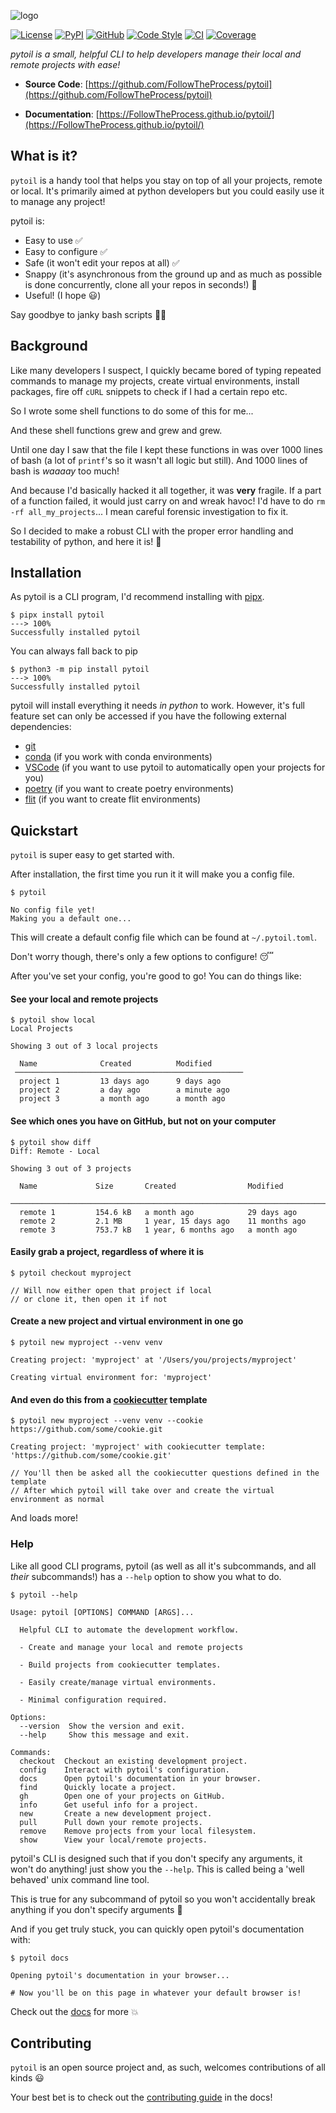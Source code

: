 ![logo](https://github.com/FollowTheProcess/pytoil/raw/main/docs/img/logo.png)

[![License](https://img.shields.io/github/license/FollowTheProcess/pytoil)](https://github.com/FollowTheProcess/pytoil)
[![PyPI](https://img.shields.io/pypi/v/pytoil.svg?logo=python)](https://pypi.python.org/pypi/pytoil)
[![GitHub](https://img.shields.io/github/v/release/FollowTheProcess/pytoil?logo=github&sort=semver)](https://github.com/FollowTheProcess/pytoil)
[![Code Style](https://img.shields.io/badge/code%20style-black-black)](https://github.com/FollowTheProcess/pytoil)
[![CI](https://github.com/FollowTheProcess/pytoil/workflows/CI/badge.svg)](https://github.com/FollowTheProcess/pytoil/actions?query=workflow%3ACI)
[![Coverage](https://github.com/FollowTheProcess/pytoil/raw/main/docs/img/coverage.svg)](https://github.com/FollowTheProcess/pytoil)

*pytoil is a small, helpful CLI to help developers manage their local and remote projects with ease!*

* **Source Code**: [https://github.com/FollowTheProcess/pytoil](https://github.com/FollowTheProcess/pytoil)

* **Documentation**: [https://FollowTheProcess.github.io/pytoil/](https://FollowTheProcess.github.io/pytoil/)

## What is it?

`pytoil` is a handy tool that helps you stay on top of all your projects, remote or local. It's primarily aimed at python developers but you could easily use it to manage any project!

pytoil is:

* Easy to use ✅
* Easy to configure ✅
* Safe (it won't edit your repos at all) ✅
* Snappy (it's asynchronous from the ground up and as much as possible is done concurrently, clone all your repos in seconds!) 💨
* Useful! (I hope 😃)

Say goodbye to janky bash scripts 👋🏻

## Background

Like many developers I suspect, I quickly became bored of typing repeated commands to manage my projects, create virtual environments, install packages, fire off `cURL` snippets to check if I had a certain repo etc.

So I wrote some shell functions to do some of this for me...

And these shell functions grew and grew and grew.

Until one day I saw that the file I kept these functions in was over 1000 lines of bash (a lot of `printf`'s so it wasn't all logic but still). And 1000 lines of bash is *waaaay* too much!

And because I'd basically hacked it all together, it was **very** fragile. If a part of a function failed, it would just carry on and wreak havoc! I'd have to do `rm -rf all_my_projects`... I mean careful forensic investigation to fix it.

So I decided to make a robust CLI with the proper error handling and testability of python, and here it is! 🎉

## Installation

As pytoil is a CLI program, I'd recommend installing with [pipx].

```shell
$ pipx install pytoil
---> 100%
Successfully installed pytoil
```

You can always fall back to pip

```shell
$ python3 -m pip install pytoil
---> 100%
Successfully installed pytoil
```

pytoil will install everything it needs *in python* to work. However, it's full feature set can only be accessed if you have the following external dependencies:

* [git]
* [conda] (if you work with conda environments)
* [VSCode] (if you want to use pytoil to automatically open your projects for you)
* [poetry] (if you want to create poetry environments)
* [flit] (if you want to create flit environments)

## Quickstart

`pytoil` is super easy to get started with.

After installation, the first time you run it it will make you a config file.

```shell
$ pytoil

No config file yet!
Making you a default one...
```

This will create a default config file which can be found at `~/.pytoil.toml`.

Don't worry though, there's only a few options to configure! :sleeping:

After you've set your config, you're good to go! You can do things like:

#### See your local and remote projects

```shell
$ pytoil show local
Local Projects

Showing 3 out of 3 local projects

  Name              Created          Modified
 ───────────────────────────────────────────────────
  project 1         13 days ago      9 days ago
  project 2         a day ago        a minute ago
  project 3         a month ago      a month ago
```

#### See which ones you have on GitHub, but not on your computer

```shell
$ pytoil show diff
Diff: Remote - Local

Showing 3 out of 3 projects

  Name             Size       Created                Modified
 ─────────────────────────────────────────────────────────────────────────
  remote 1         154.6 kB   a month ago            29 days ago
  remote 2         2.1 MB     1 year, 15 days ago    11 months ago
  remote 3         753.7 kB   1 year, 6 months ago   a month ago
```

#### Easily grab a project, regardless of where it is

```shell
$ pytoil checkout myproject

// Will now either open that project if local
// or clone it, then open it if not
```

#### Create a new project and virtual environment in one go

```shell
$ pytoil new myproject --venv venv

Creating project: 'myproject' at '/Users/you/projects/myproject'

Creating virtual environment for: 'myproject'
```

#### And even do this from a [cookiecutter] template

```shell
$ pytoil new myproject --venv venv --cookie https://github.com/some/cookie.git

Creating project: 'myproject' with cookiecutter template: 'https://github.com/some/cookie.git'

// You'll then be asked all the cookiecutter questions defined in the template
// After which pytoil will take over and create the virtual environment as normal
```

And loads more!

### Help

Like all good CLI programs, pytoil (as well as all it's subcommands, and all *their* subcommands!) has a `--help` option to show you what to do.

```shell
$ pytoil --help

Usage: pytoil [OPTIONS] COMMAND [ARGS]...

  Helpful CLI to automate the development workflow.

  - Create and manage your local and remote projects

  - Build projects from cookiecutter templates.

  - Easily create/manage virtual environments.

  - Minimal configuration required.

Options:
  --version  Show the version and exit.
  --help     Show this message and exit.

Commands:
  checkout  Checkout an existing development project.
  config    Interact with pytoil's configuration.
  docs      Open pytoil's documentation in your browser.
  find      Quickly locate a project.
  gh        Open one of your projects on GitHub.
  info      Get useful info for a project.
  new       Create a new development project.
  pull      Pull down your remote projects.
  remove    Remove projects from your local filesystem.
  show      View your local/remote projects.
```

pytoil's CLI is designed such that if you don't specify any arguments, it won't do anything! just show you the `--help`. This is called being a 'well behaved' unix command line tool.

This is true for any subcommand of pytoil so you won't accidentally break anything if you don't specify arguments 🎉

And if you get truly stuck, you can quickly open pytoil's documentation with:

```shell
$ pytoil docs

Opening pytoil's documentation in your browser...

# Now you'll be on this page in whatever your default browser is!
```

Check out the [docs] for more 💥

## Contributing

`pytoil` is an open source project and, as such, welcomes contributions of all kinds 😃

Your best bet is to check out the [contributing guide] in the docs!

[pipx]: https://pipxproject.github.io/pipx/
[docs]: https://FollowTheProcess.github.io/pytoil/
[FollowTheProcess/poetry_pypackage]: https://github.com/FollowTheProcess/poetry_pypackage
[wasabi]: https://github.com/ines/wasabi
[httpx]: https://www.python-httpx.org
[async-click]: https://github.com/python-trio/asyncclick
[contributing guide]: https://followtheprocess.github.io/pytoil/contributing/contributing.html
[git]: https://git-scm.com
[conda]: https://docs.conda.io/en/latest/
[VSCode]: https://code.visualstudio.com
[config]: config.md
[cookiecutter]: https://github.com/cookiecutter/cookiecutter
[poetry]: https://python-poetry.org
[flit]: https://flit.readthedocs.io
